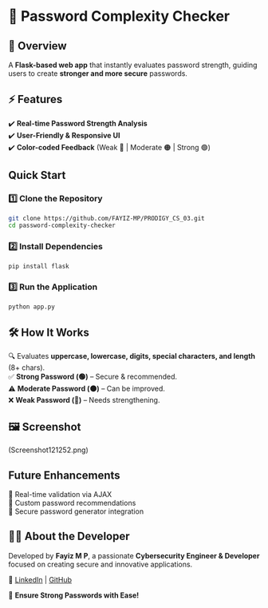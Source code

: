 # 🔐 Password Complexity Checker  

## 📌 Overview  
A **Flask-based web app** that instantly evaluates password strength, guiding users to create **stronger and more secure** passwords.  

## ⚡ Features  
✔️ **Real-time Password Strength Analysis**  
✔️ **User-Friendly & Responsive UI**  
✔️ **Color-coded Feedback** (Weak 🔴 | Moderate 🟠 | Strong 🟢)  

## Quick Start  

### 1️⃣ Clone the Repository  
```sh
git clone https://github.com/FAYIZ-MP/PRODIGY_CS_03.git  
cd password-complexity-checker  
```  

### 2️⃣ Install Dependencies  
```sh
pip install flask  
```  

### 3️⃣ Run the Application  
```sh
python app.py  
```  

## 🛠️ How It Works  
🔍 Evaluates **uppercase, lowercase, digits, special characters, and length** (8+ chars).  
✅ **Strong Password (🟢)** – Secure & recommended.  
⚠️ **Moderate Password (🟠)** – Can be improved.  
❌ **Weak Password (🔴)** – Needs strengthening.  

## 🖼️ Screenshot  
(Screenshot121252.png)  

##  Future Enhancements  
🔹 Real-time validation via AJAX  
🔹 Custom password recommendations  
🔹 Secure password generator integration  

## 👨‍💻 About the Developer  
Developed by **Fayiz M P**, a passionate **Cybersecurity Engineer & Developer** focused on creating secure and innovative applications.  

🔗 [LinkedIn](https://www.linkedin.com/in/fayiz-m-p-361228295) | [GitHub](https://github.com/FAYIZ-MP)  

🔐 **Ensure Strong Passwords with Ease!**
